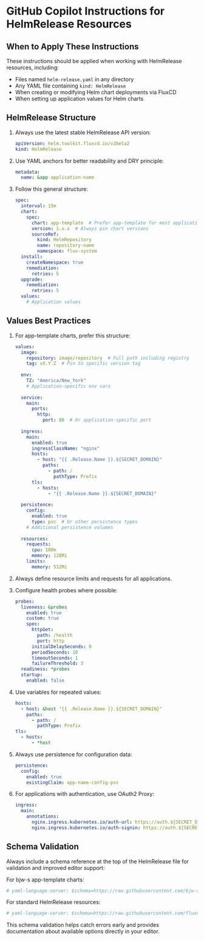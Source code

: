 # GitHub Copilot Instructions for HelmRelease Resources

## When to Apply These Instructions

These instructions should be applied when working with HelmRelease resources, including:
- Files named `helm-release.yaml` in any directory
- Any YAML file containing `kind: HelmRelease`
- When creating or modifying Helm chart deployments via FluxCD
- When setting up application values for Helm charts

## HelmRelease Structure

1. Always use the latest stable HelmRelease API version:
   ```yaml
   apiVersion: helm.toolkit.fluxcd.io/v2beta2
   kind: HelmRelease
   ```

2. Use YAML anchors for better readability and DRY principle:
   ```yaml
   metadata:
     name: &app application-name
   ```

3. Follow this general structure:
   ```yaml
   spec:
     interval: 15m
     chart:
       spec:
         chart: app-template  # Prefer app-template for most applications
         version: 1.x.x  # Always pin chart versions
         sourceRef:
           kind: HelmRepository
           name: repository-name
           namespace: flux-system
     install:
       createNamespace: true
       remediation:
         retries: 5
     upgrade:
       remediation:
         retries: 5
     values:
       # Application values
   ```

## Values Best Practices

1. For app-template charts, prefer this structure:
   ```yaml
   values:
     image:
       repository: image/repository  # Full path including registry
       tag: vX.Y.Z  # Pin to specific version tag
     
     env:
       TZ: "America/New_York"
       # Application-specific env vars
     
     service:
       main:
         ports:
           http:
             port: 80  # Or application-specific port
     
     ingress:
       main:
         enabled: true
         ingressClassName: "nginx"
         hosts:
           - host: "{{ .Release.Name }}.${SECRET_DOMAIN}"
             paths:
               - path: /
                 pathType: Prefix
         tls:
           - hosts:
               - "{{ .Release.Name }}.${SECRET_DOMAIN}"
     
     persistence:
       config:
         enabled: true
         type: pvc  # Or other persistence types
       # Additional persistence volumes
     
     resources:
       requests:
         cpu: 100m
         memory: 128Mi
       limits:
         memory: 512Mi
   ```

2. Always define resource limits and requests for all applications.

3. Configure health probes where possible:
   ```yaml
   probes:
     liveness: &probes
       enabled: true
       custom: true
       spec:
         httpGet:
           path: /health
           port: http
         initialDelaySeconds: 0
         periodSeconds: 10
         timeoutSeconds: 1
         failureThreshold: 3
     readiness: *probes
     startup:
       enabled: false
   ```

4. Use variables for repeated values:
   ```yaml
   hosts:
     - host: &host "{{ .Release.Name }}.${SECRET_DOMAIN}"
       paths:
         - path: /
           pathType: Prefix
   tls:
     - hosts:
         - *host
   ```

5. Always use persistence for configuration data:
   ```yaml
   persistence:
     config:
       enabled: true
       existingClaim: app-name-config-pvc
   ```

6. For applications with authentication, use OAuth2 Proxy:
   ```yaml
   ingress:
     main:
       annotations:
         nginx.ingress.kubernetes.io/auth-url: https://auth.${SECRET_DOMAIN}/oauth2/auth?allowed_groups=admin
         nginx.ingress.kubernetes.io/auth-signin: https://auth.${SECRET_DOMAIN}/oauth2/start?rd=$scheme://$best_http_host$request_uri
   ```

## Schema Validation

Always include a schema reference at the top of the HelmRelease file for validation and improved editor support:

For bjw-s app-template charts:
```yaml
# yaml-language-server: $schema=https://raw.githubusercontent.com/bjw-s/helm-charts/main/charts/other/app-template/schemas/helmrelease-helm-v2.schema.json
```

For standard HelmRelease resources:
```yaml
# yaml-language-server: $schema=https://raw.githubusercontent.com/fluxcd-community/flux2-schemas/main/helmrelease-helm-v2beta2.json
```

This schema validation helps catch errors early and provides documentation about available options directly in your editor.
